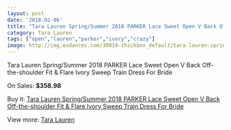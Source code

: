 ```yaml
---
layout: post
date: '2018-02-06'
title: "Tara Lauren Spring/Summer 2018 PARKER Lace Sweet Open V Back Off-the-shoulder Fit & Flare Ivory Sweep Train Dress For Bride"
category: Tara Lauren
tags: ["open","lauren","parker","ivory","crazy"]
image: http://img.eudances.com/30014-thickbox_default/tara-lauren-spring-summer-2018-parker-lace-sweet-open-v-back-off-the-shoulder-fit-flare-ivory-sweep-train-dress-for-bride.jpg
---
```

Tara Lauren Spring/Summer 2018 PARKER Lace Sweet Open V Back Off-the-shoulder Fit & Flare Ivory Sweep Train Dress For Bride

On Sales: **$358.98**
<a href="https://www.eudances.com/en/tara-lauren/9640-tara-lauren-spring-summer-2018-parker-lace-sweet-open-v-back-off-the-shoulder-fit-flare-ivory-sweep-train-dress-for-bride.html"><amp-img layout="responsive" width="600" height="600" src="//img.eudances.com/30014-thickbox_default/tara-lauren-spring-summer-2018-parker-lace-sweet-open-v-back-off-the-shoulder-fit-flare-ivory-sweep-train-dress-for-bride.jpg" alt="Tara Lauren Spring/Summer 2018 PARKER Lace Sweet Open V Back Off-the-shoulder Fit & Flare Ivory Sweep Train Dress For Bride 0" /></a>
<a href="https://www.eudances.com/en/tara-lauren/9640-tara-lauren-spring-summer-2018-parker-lace-sweet-open-v-back-off-the-shoulder-fit-flare-ivory-sweep-train-dress-for-bride.html"><amp-img layout="responsive" width="600" height="600" src="//img.eudances.com/30017-thickbox_default/tara-lauren-spring-summer-2018-parker-lace-sweet-open-v-back-off-the-shoulder-fit-flare-ivory-sweep-train-dress-for-bride.jpg" alt="Tara Lauren Spring/Summer 2018 PARKER Lace Sweet Open V Back Off-the-shoulder Fit & Flare Ivory Sweep Train Dress For Bride 1" /></a>
<a href="https://www.eudances.com/en/tara-lauren/9640-tara-lauren-spring-summer-2018-parker-lace-sweet-open-v-back-off-the-shoulder-fit-flare-ivory-sweep-train-dress-for-bride.html"><amp-img layout="responsive" width="600" height="600" src="//img.eudances.com/30016-thickbox_default/tara-lauren-spring-summer-2018-parker-lace-sweet-open-v-back-off-the-shoulder-fit-flare-ivory-sweep-train-dress-for-bride.jpg" alt="Tara Lauren Spring/Summer 2018 PARKER Lace Sweet Open V Back Off-the-shoulder Fit & Flare Ivory Sweep Train Dress For Bride 2" /></a>
<a href="https://www.eudances.com/en/tara-lauren/9640-tara-lauren-spring-summer-2018-parker-lace-sweet-open-v-back-off-the-shoulder-fit-flare-ivory-sweep-train-dress-for-bride.html"><amp-img layout="responsive" width="600" height="600" src="//img.eudances.com/30015-thickbox_default/tara-lauren-spring-summer-2018-parker-lace-sweet-open-v-back-off-the-shoulder-fit-flare-ivory-sweep-train-dress-for-bride.jpg" alt="Tara Lauren Spring/Summer 2018 PARKER Lace Sweet Open V Back Off-the-shoulder Fit & Flare Ivory Sweep Train Dress For Bride 3" /></a>

Buy it: [Tara Lauren Spring/Summer 2018 PARKER Lace Sweet Open V Back Off-the-shoulder Fit & Flare Ivory Sweep Train Dress For Bride](https://www.eudances.com/en/tara-lauren/9640-tara-lauren-spring-summer-2018-parker-lace-sweet-open-v-back-off-the-shoulder-fit-flare-ivory-sweep-train-dress-for-bride.html "Tara Lauren Spring/Summer 2018 PARKER Lace Sweet Open V Back Off-the-shoulder Fit & Flare Ivory Sweep Train Dress For Bride")

View more: [Tara Lauren](https://www.eudances.com/en/149-tara-lauren "Tara Lauren")